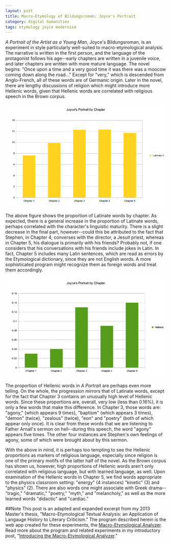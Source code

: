 ```yaml
---
layout: post
title: Macro-Etymology of Bildungsroman: Joyce's Portrait
category: digital humanities
tags: etymology joyce modernism
---
```


_A Portrait of the Artist as a Young Man_, Joyce's Bildungsroman, is an experiment in style particularly well-suited to macro-etymological analysis. The narrative is written in the first person, and the language of the protagonist follows his age--early chapters are written in a juvenile voice, and later chapters are written with more mature language. The novel begins: "Once upon a time and a very good time it was there was a moocow coming down along the road..." Except for "very," which is descended from Anglo-French, all of these words are of Germanic origin. Later in the novel, there are lengthy discussions of religion which might introduce more Hellenic words, given that Hellenic words are correlated with religious speech in the Brown corpus.

![Latinate Words in _Portrait_, by Chapter](/images/macro-etym/portrait-2g-w-lat.png)

The above figure shows the proportion of Latinate words by chapter. As expected, there is a general increase in the proportion of Latinate words, perhaps correlated with the character's linguistic maturity. There is a slight decrease in the final part, however--could this be attributed to the fact that Stephen, in Chapter 4, converses with the director, a Jesuit priest, whereas in Chapter 5, his dialogue is primarily with his friends? Probably not, if one considers that his conversations with his friends include jokes in Latin. In fact, Chapter 5 includes many Latin sentences, which are read as errors by the Etymological dictionary, since they are not English words. A more sophisticated program might recognize them as foreign words and treat them accordingly.

![Hellenic Words in _Portrait_, by Chapter](/images/macro-etym/portrait-2g-hel.png)

The proportion of Hellenic words in _A Portrait_ are perhaps even more telling. On the whole, the progression mirrors that of Latinate words, except for the fact that Chapter 3 contains an unusually high level of Hellenic words. Since these proportions are, overall, very low (less than 0.16%), it is only a few words that make this difference. In Chapter 3, those words are: "agony," (which appears 9 times), "baptism" (which appears 3 times), "demon" (twice), "zealous" (twice), "eon" and "poetry" (both of which appear only once). It is clear from these words that we are listening to Father Arnall's sermon on hell--during this speech, the word "agony" appears five times. The other four instances are Stephen's own feelings of agony, some of which were brought about by this sermon.

With the above in mind, it is perhaps too tempting to see the Hellenic proportions as markers of religious language, especially since religion is one of the primary motifs of the latter half of the novel. As the Brown corpus has shown us, however, high proportions of Hellenic words aren't only correlated with religious language, but with learned language, as well. Upon examination of the Hellenic words in Chapter 5, we find words appropriate to the physics classroom setting: "energy" (4 instances) "kinetic" (3) and "physics" (2). There are also words one might associate with Greek drama--"tragic," "dramatic," "poetry," "myth," and "melancholy," as well as the more learned words "didactic" and "cardiac."

##Note
This post is an adapted and expanded excerpt from my 2013 Master's thesis, "Macro-Etymological Textual Analysis: an Application of Langauge History to Literary Criticism." The program described herein is the web app created for these experiments, the [Macro-Etymological Analyzer](http://jonreeve.com/etym). Read more about the program and related experiments in my introductory post, "[Introducing the Macro-Etymological Analyzer](/2013/11/introducing-the-macro-etymological-analyzer/)."   
